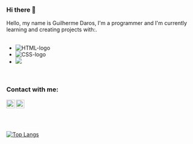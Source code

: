 ### Hi there 👋

Hello, my name is Guilherme Daros, I'm a programmer and I'm currently learning and creating projects with:.
<br>
<br>
- <img src="https://img.shields.io/badge/HTML5-E34F26?style=for-the-badge&logo=html5&logoColor=white" alt="HTML-logo" />  
- <img src="https://img.shields.io/badge/CSS3-1572B6?style=for-the-badge&logo=css3&logoColor=white" alt="CSS-logo" />
- <img src="https://img.shields.io/badge/JavaScript-F7DF1E?style=for-the-badge&logo=javascript&logoColor=black" />

<br>

### Contact with me:

<a href="https://www.instagram.com/vassollerdaros/">
 <img align="left" alt="logo-instagram" width="22px" src="https://cdn.jsdelivr.net/npm/simple-icons@3.13.0/icons/instagram.svg"/>
<a/>
  
<a href="https://www.linkedin.com/in/gui-daros-8b7a76242/">
 <img align="left" alt="logo-linkedin" width="22px" src="https://cdn.jsdelivr.net/npm/simple-icons@3.13.0/icons/linkedin.svg"/>
<a/>
  
<p/>
<br/>
<br/>

<br/>
<br/>
  
[![Top Langs](https://github-readme-stats.vercel.app/api/top-langs/?username=guiDaros)](https://github.com/anuraghazra/github-readme-stats)
